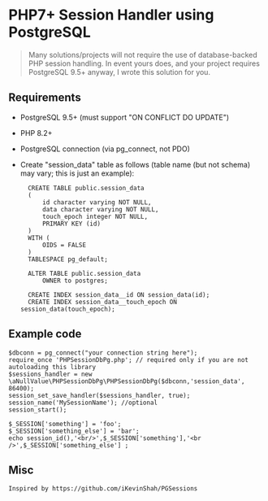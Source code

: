# PHP7+ Session Handler using PostgreSQL

> Many solutions/projects will not require the use of database-backed PHP session handling. In event yours does, and your project requires PostgreSQL 9.5+ anyway, I wrote this solution for you.

## Requirements

- PostgreSQL 9.5+ (must support "ON CONFLICT DO UPDATE")
- PHP 8.2+
- PostgreSQL connection (via pg_connect, not PDO)
- Create "session_data" table as follows (table name (but not schema) may vary; this is just an example):

        CREATE TABLE public.session_data
        (
            id character varying NOT NULL,
            data character varying NOT NULL,
            touch_epoch integer NOT NULL,
            PRIMARY KEY (id)
        )
        WITH (
            OIDS = FALSE
        )
        TABLESPACE pg_default;

        ALTER TABLE public.session_data
            OWNER to postgres;

        CREATE INDEX session_data__id ON session_data(id);
        CREATE INDEX session_data__touch_epoch ON session_data(touch_epoch);

## Example code

    $dbconn = pg_connect("your connection string here");
    require_once 'PHPSessionDbPg.php'; // required only if you are not autoloading this library
    $sessions_handler = new \aNullValue\PHPSessionDbPg\PHPSessionDbPg($dbconn,'session_data', 86400);
    session_set_save_handler($sessions_handler, true);
    session_name('MySessionName'); //optional
    session_start();

    $_SESSION['something'] = 'foo';
    $_SESSION['something_else'] = 'bar';
    echo session_id(),'<br/>',$_SESSION['something'],'<br />',$_SESSION['something_else'] ;

## Misc

    Inspired by https://github.com/iKevinShah/PGSessions
